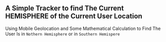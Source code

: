 
## A Simple Tracker to find The Current HEMISPHERE of the Current User Location

Using Mobile Geolocation and Some Mathematical Calculation to Find The User Is in `Nothern Hemisphere` or in `Southern Hemispere`